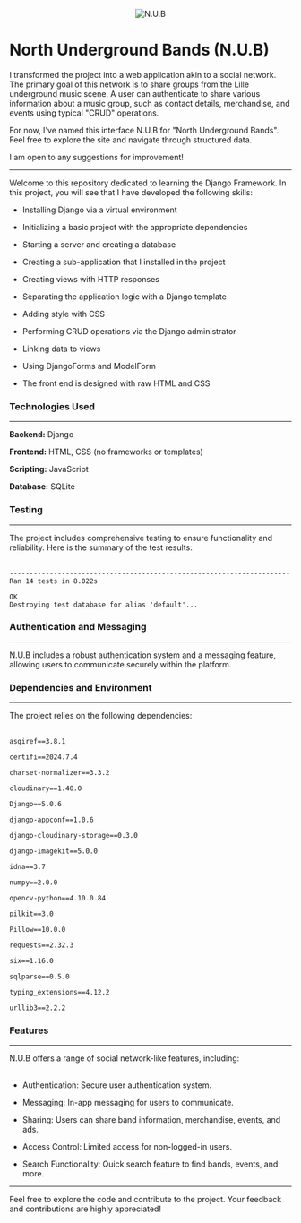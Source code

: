 <p align="center">
<img src="https://i.postimg.cc/XvHcvShj/NUB-logo.png" alt="N.U.B"/></p>



# North Underground Bands (N.U.B)
I transformed the project into a web application akin to a social network. The primary goal of this network is to share groups from the Lille underground music scene. A user can authenticate to share various information about a music group, such as contact details, merchandise, and events using typical "CRUD" operations.


For now, I've named this interface N.U.B for "North Underground Bands". Feel free to explore the site and navigate through structured data.


I am open to any suggestions for improvement!

<hr>

Welcome to this repository dedicated to learning the Django Framework. In this project, you will see that I have developed the following skills:

- Installing Django via a virtual environment

- Initializing a basic project with the appropriate dependencies

- Starting a server and creating a database

- Creating a sub-application that I installed in the project

- Creating views with HTTP responses

- Separating the application logic with a Django template

- Adding style with CSS

- Performing CRUD operations via the Django administrator

- Linking data to views

- Using DjangoForms and ModelForm

- The front end is designed with raw HTML and CSS

### Technologies Used
<hr>
<b>Backend:</b> Django

<b>Frontend:</b> HTML, CSS (no frameworks or templates)

<b>Scripting:</b> JavaScript

<b>Database:</b> SQLite

### Testing
<hr>
The project includes comprehensive testing to ensure functionality and reliability. Here is the summary of the test results:
<br><br>

```
----------------------------------------------------------------------
Ran 14 tests in 8.022s

OK
Destroying test database for alias 'default'...
```
### Authentication and Messaging
<hr>
N.U.B includes a robust authentication system and a messaging feature, allowing users to communicate securely within the platform.

### Dependencies and Environment
<hr>
The project relies on the following dependencies:
<br><br>

`asgiref==3.8.1`

`certifi==2024.7.4`

`charset-normalizer==3.3.2`

`cloudinary==1.40.0`

`Django==5.0.6`

`django-appconf==1.0.6`

`django-cloudinary-storage==0.3.0`

`django-imagekit==5.0.0`

`idna==3.7`

`numpy==2.0.0`

`opencv-python==4.10.0.84`

`pilkit==3.0`

`Pillow==10.0.0`

`requests==2.32.3`

`six==1.16.0`

`sqlparse==0.5.0`

`typing_extensions==4.12.2`

`urllib3==2.2.2`

### Features
<hr>
N.U.B offers a range of social network-like features, including:
<br><br>

- Authentication: Secure user authentication system.

- Messaging: In-app messaging for users to communicate.

- Sharing: Users can share band information, merchandise, events, and ads.

- Access Control: Limited access for non-logged-in users.

- Search Functionality: Quick search feature to find bands, events, and more.
<hr>
Feel free to explore the code and contribute to the project. Your feedback and contributions are highly appreciated!